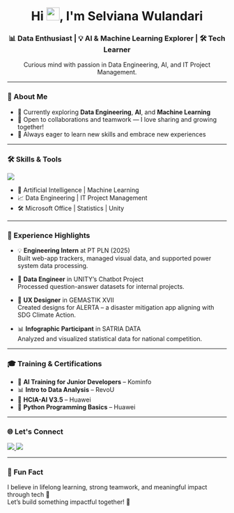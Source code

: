 <h1 align="center">Hi <img src="https://media.giphy.com/media/hvRJCLFzcasrR4ia7z/giphy.gif" width="30" />, I'm Selviana Wulandari</h1>
<h3 align="center">📊 Data Enthusiast | 💡 AI & Machine Learning Explorer | 🛠️ Tech Learner</h3>

<p align="center">
  Curious mind with passion in Data Engineering, AI, and IT Project Management.
</p>

---

### 🧠 About Me

- 🌱 Currently exploring **Data Engineering**, **AI**, and **Machine Learning**
- 🤝 Open to collaborations and teamwork — I love sharing and growing together!
- 🚀 Always eager to learn new skills and embrace new experiences

---

### 🛠️ Skills & Tools

<p align="left">
  <img src="https://skillicons.dev/icons?i=python,html,css,flutter,dart,github,canva,vscode,git" />
</p>

- 🧠 Artificial Intelligence | Machine Learning  
- 📈 Data Engineering | IT Project Management  
- 🛠️ Microsoft Office | Statistics | Unity  

---

### 💼 Experience Highlights

- 💡 **Engineering Intern** at PT PLN (2025)  
  Built web-app trackers, managed visual data, and supported power system data processing.

- 💬 **Data Engineer** in UNITY’s Chatbot Project  
  Processed question-answer datasets for internal projects.

- 🎨 **UX Designer** in GEMASTIK XVII  
  Created designs for ALERTA – a disaster mitigation app aligning with SDG Climate Action.

- 📊 **Infographic Participant** in SATRIA DATA  
  Analyzed and visualized statistical data for national competition.

---

### 🎓 Training & Certifications

- 🤖 **AI Training for Junior Developers** – Kominfo  
- 📊 **Intro to Data Analysis** – RevoU  
- 🧠 **HCIA-AI V3.5** – Huawei  
- 🐍 **Python Programming Basics** – Huawei  

---

### 🌐 Let's Connect

<p align="left">
  <a href="https://www.linkedin.com/in/selviana-wulandari" target="_blank">
    <img src="https://img.shields.io/badge/LinkedIn-%230077B5.svg?style=for-the-badge&logo=linkedin&logoColor=white" />
  </a>
  <a href="mailto:selviwulandariana@gmail.com" target="_blank">
    <img src="https://img.shields.io/badge/Gmail-D14836?style=for-the-badge&logo=gmail&logoColor=white" />
  </a>
</p>

---

### 💬 Fun Fact
I believe in lifelong learning, strong teamwork, and meaningful impact through tech 💫  
Let’s build something impactful together! 🚀
